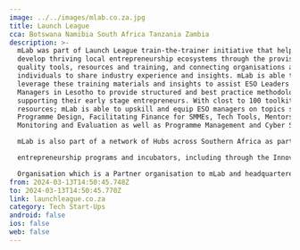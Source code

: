 ```yaml
---
image: ../../images/mlab.co.za.jpg
title: Launch League
cca: Botswana Namibia South Africa Tanzania Zambia
description: >-
  mLab was part of Launch League train-the-trainer initiative that helps hubs
  develop thriving local entrepreneurship ecosystems through the provision of
  quality tools, resources and training, and connecting organisations and
  individuals to share industry experience and insights. mLab is able to
  leverage these training materials and insights to assist ESO Leaders and
  Managers in Lesotho to provide structured and best practice methodologies of
  supporting their early stage entrepreneurs. With clost to 100 toolkits and
  resources; mLab is able to upskill and equip ESO managers on topics such as;
  Programme Design, Facilitating Finance for SMMEs, Tech Tools, Mentorship,
  Monitoring and Evaluation as well as Programme Management and Cyber Security.

  mLab is also part of a network of Hubs across Southern Africa as part of this initiative and hence provides strong opportunities to link the LEHSFF with international

  entrepreneurship programs and incubators, including through the Innovation Bridge Portal which is administered by the National Intellectual Property Management

  Organisation which is a Partner organisation to mLab and headquartered at the same Science Park as mLab.
from: 2024-03-13T14:50:45.748Z
to: 2024-03-13T14:50:45.770Z
link: launchleague.co.za
category: Tech Start-Ups
android: false
ios: false
web: false
---
```

